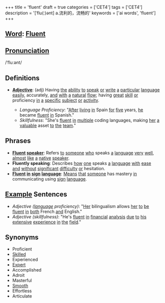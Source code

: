 +++
title = 'fluent'
draft = true
categories = ['CET4']
tags = ['CET4']
description = '[ˈflu(ː)ənt] a.流利的，流畅的'
keywords = ['ai words', 'fluent']
+++

## [Word](/post/word/): [Fluent](/post/fluent/)

## [Pronunciation](/post/pronunciation/)
/ˈfluːənt/

## Definitions
- **[Adjective](/post/adjective/)**: (adj) Having [the](/post/the/) [ability](/post/ability/) [to](/post/to/) [speak](/post/speak/) [or](/post/or/) [write](/post/write/) [a](/post/a/) [particular](/post/particular/) [language](/post/language/) [easily](/post/easily/), accurately, [and](/post/and/) [with](/post/with/) [a](/post/a/) [natural](/post/natural/) [flow](/post/flow/); having [great](/post/great/) [skill](/post/skill/) [or](/post/or/) proficiency [in](/post/in/) [a](/post/a/) [specific](/post/specific/) [subject](/post/subject/) [or](/post/or/) [activity](/post/activity/). 

  - _Language Proficiency_: "[After](/post/after/) [living](/post/living/) [in](/post/in/) Spain [for](/post/for/) [five](/post/five/) years, [he](/post/he/) became [fluent](/post/fluent/) [in](/post/in/) Spanish."
  - _Skillfulness_: "She's [fluent](/post/fluent/) [in](/post/in/) [multiple](/post/multiple/) coding languages, making [her](/post/her/) [a](/post/a/) [valuable](/post/valuable/) asset [to](/post/to/) [the](/post/the/) [team](/post/team/)."

## Phrases
- **[Fluent](/post/fluent/) [speaker](/post/speaker/)**: Refers [to](/post/to/) [someone](/post/someone/) [who](/post/who/) speaks [a](/post/a/) [language](/post/language/) [very](/post/very/) [well](/post/well/), [almost](/post/almost/) [like](/post/like/) [a](/post/a/) [native](/post/native/) [speaker](/post/speaker/).
- **Fluently speaking**: Describes [how](/post/how/) [one](/post/one/) speaks [a](/post/a/) [language](/post/language/) [with](/post/with/) [ease](/post/ease/) [and](/post/and/) [without](/post/without/) [significant](/post/significant/) [difficulty](/post/difficulty/) [or](/post/or/) hesitation. 
- **[Fluent](/post/fluent/) [in](/post/in/) [sign](/post/sign/) [language](/post/language/)**: [Means](/post/means/) [that](/post/that/) [someone](/post/someone/) has mastery [in](/post/in/) communicating using [sign](/post/sign/) [language](/post/language/).

## [Example](/post/example/) Sentences
- _Adjective ([language](/post/language/) proficiency)_: "[Her](/post/her/) bilingualism allows [her](/post/her/) [to](/post/to/) [be](/post/be/) [fluent](/post/fluent/) [in](/post/in/) [both](/post/both/) French [and](/post/and/) English."
- _Adjective (skillfulness)_: "He's [fluent](/post/fluent/) [in](/post/in/) [financial](/post/financial/) [analysis](/post/analysis/) [due](/post/due/) [to](/post/to/) [his](/post/his/) [extensive](/post/extensive/) [experience](/post/experience/) [in](/post/in/) [the](/post/the/) [field](/post/field/)."

## Synonyms
- Proficient
- [Skilled](/post/skilled/)
- Experienced
- [Expert](/post/expert/)
- Accomplished
- Adroit
- Masterful
- [Smooth](/post/smooth/)
- Effortless
- Articulate
